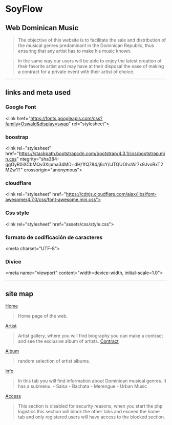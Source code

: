 # SoyFlow
## Web Dominican Music
>The objective of this website is to facilitate the sale and distribution of the musical genres predominant in the Dominican Republic, thus ensuring that any artist has to make his music known.

>In the same way our users will be able to enjoy the latest creation of their favorite artist and may have at their disposal the ease of making a contract for a private event with their artist of choice.
___
## links and meta used
### Google Font
 \<link href="https://fonts.googleapis.com/css?family=Oswald&display=swap" rel="stylesheet">

### boostrap
\<link rel="stylesheet" href="https://stackpath.bootstrapcdn.com/bootstrap/4.3.1/css/bootstrap.min.css"
                ntegrity="sha384-ggOyR0iXCbMQv3Xipma34MD+dH/1fQ784/j6cY/iJTQUOhcWr7x9JvoRxT2MZw1T" crossorigin="anonymous">
### cloudflare
\<link rel="stylesheet" href="https://cdnjs.cloudflare.com/ajax/libs/font-awesome/4.7.0/css/font-awesome.min.css">

### Css style
\<link rel="stylesheet" href="assets/css/style.css">

### formato de codificación de caracteres
\<meta charset="UTF-8">

### Divice
\<meta name="viewport" content="width=device-width, initial-scale=1.0">
___
## site map
[Home]("index.html")
>Home page of the web.

[Artist]("artist.html")
>Artist gallery, where you will find biography you can make a contract and see the exclusive album of artists.
[Contract]("Contract.html")

[Album]("Albums.html") 
> random selection of artist albums.

[Info]("Info.html")
> In this tab you will find information about Dominican musical genres. It has a submenu.
    - Salsa
    - Bachata
    - Merengue
    - Urban Music

[Access]("access.html")
>This section is disabled for security reasons, when you start the php logistics this section will block the other tabs and exceed the home tab and only registered users will have access to the blocked section.

